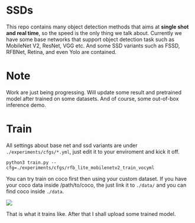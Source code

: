 # SSDs

This repo contains many object detection methods that aims at **single shot and real time**, so the speed is the only thing we talk about. Currently we have some base networks that support object detection task such as MobileNet V2, ResNet, VGG etc. And some SSD variants such as FSSD, RFBNet, Retina, and even Yolo are contained.


# Note

Work are just being progressing. Will update some result and pretrained model after trained on some datasets. And of course, some out-of-box inference demo.

# Train

All settings about base net and ssd variants are under `./experiments/cfgs/*.yml`, just edit it to your enviroment and kick it off.

```
python3 train.py --cfg=./experiments/cfgs/rfb_lite_mobilenetv2_train_vocyml
```

You can try train on coco first then using your custom dataset. If you have your coco data inside /path/to/coco, the just link it to `./data/` and you can find coco inside `./data`.

![](https://s1.ax1x.com/2018/11/04/i5nrdO.png)

That is what it trains like. After that I shall upload some trained model.

